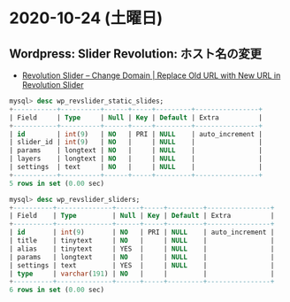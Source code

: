 # 2020-10-24 (土曜日)

## Wordpress: Slider Revolution: ホスト名の変更


- [Revolution Slider – Change Domain | Replace Old URL with New URL in Revolution Slider](https://www.bookwebmaster.com/wp/revolution-slider-change-domain-replace-url/)

~~~sql
mysql> desc wp_revslider_static_slides;
+-----------+----------+------+-----+---------+----------------+
| Field     | Type     | Null | Key | Default | Extra          |
+-----------+----------+------+-----+---------+----------------+
| id        | int(9)   | NO   | PRI | NULL    | auto_increment |
| slider_id | int(9)   | NO   |     | NULL    |                |
| params    | longtext | NO   |     | NULL    |                |
| layers    | longtext | NO   |     | NULL    |                |
| settings  | text     | NO   |     | NULL    |                |
+-----------+----------+------+-----+---------+----------------+
5 rows in set (0.00 sec)
~~~


~~~sql
mysql> desc wp_revslider_sliders;
+----------+--------------+------+-----+---------+----------------+
| Field    | Type         | Null | Key | Default | Extra          |
+----------+--------------+------+-----+---------+----------------+
| id       | int(9)       | NO   | PRI | NULL    | auto_increment |
| title    | tinytext     | NO   |     | NULL    |                |
| alias    | tinytext     | YES  |     | NULL    |                |
| params   | longtext     | NO   |     | NULL    |                |
| settings | text         | YES  |     | NULL    |                |
| type     | varchar(191) | NO   |     |         |                |
+----------+--------------+------+-----+---------+----------------+
6 rows in set (0.00 sec)

~~~